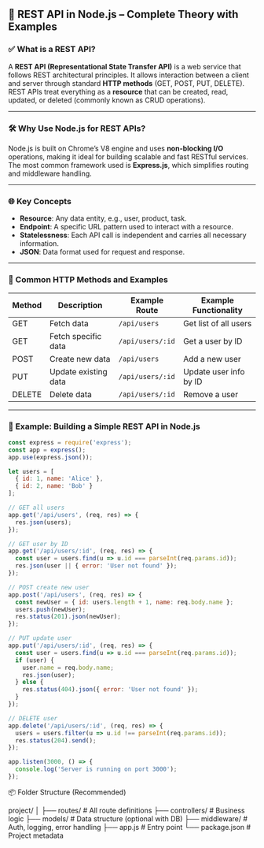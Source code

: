 ## 📘 REST API in Node.js – Complete Theory with Examples

### ✅ What is a REST API?

A **REST API (Representational State Transfer API)** is a web service that follows REST architectural principles. It allows interaction between a client and server through standard **HTTP methods** (GET, POST, PUT, DELETE). REST APIs treat everything as a **resource** that can be created, read, updated, or deleted (commonly known as CRUD operations).

---

### 🛠 Why Use Node.js for REST APIs?

Node.js is built on Chrome’s V8 engine and uses **non-blocking I/O** operations, making it ideal for building scalable and fast RESTful services. The most common framework used is **Express.js**, which simplifies routing and middleware handling.

---

### 🌐 Key Concepts

- **Resource**: Any data entity, e.g., user, product, task.
- **Endpoint**: A specific URL pattern used to interact with a resource.
- **Statelessness**: Each API call is independent and carries all necessary information.
- **JSON**: Data format used for request and response.

---

### 📡 Common HTTP Methods and Examples

| Method  | Description             | Example Route          | Example Functionality                   |
|---------|-------------------------|------------------------|------------------------------------------|
| GET     | Fetch data              | `/api/users`           | Get list of all users                    |
| GET     | Fetch specific data     | `/api/users/:id`       | Get a user by ID                         |
| POST    | Create new data         | `/api/users`           | Add a new user                           |
| PUT     | Update existing data    | `/api/users/:id`       | Update user info by ID                   |
| DELETE  | Delete data             | `/api/users/:id`       | Remove a user                            |

---

### 🧪 Example: Building a Simple REST API in Node.js

```js
const express = require('express');
const app = express();
app.use(express.json());

let users = [
  { id: 1, name: 'Alice' },
  { id: 2, name: 'Bob' }
];

// GET all users
app.get('/api/users', (req, res) => {
  res.json(users);
});

// GET user by ID
app.get('/api/users/:id', (req, res) => {
  const user = users.find(u => u.id === parseInt(req.params.id));
  res.json(user || { error: 'User not found' });
});

// POST create new user
app.post('/api/users', (req, res) => {
  const newUser = { id: users.length + 1, name: req.body.name };
  users.push(newUser);
  res.status(201).json(newUser);
});

// PUT update user
app.put('/api/users/:id', (req, res) => {
  const user = users.find(u => u.id === parseInt(req.params.id));
  if (user) {
    user.name = req.body.name;
    res.json(user);
  } else {
    res.status(404).json({ error: 'User not found' });
  }
});

// DELETE user
app.delete('/api/users/:id', (req, res) => {
  users = users.filter(u => u.id !== parseInt(req.params.id));
  res.status(204).send();
});

app.listen(3000, () => {
  console.log('Server is running on port 3000');
});
```
📦 Folder Structure (Recommended)

project/
│
├── routes/             # All route definitions
├── controllers/        # Business logic
├── models/             # Data structure (optional with DB)
├── middleware/         # Auth, logging, error handling
├── app.js              # Entry point
└── package.json        # Project metadata
